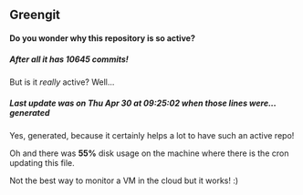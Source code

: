 ## Greengit

#### Do you wonder why this repository is so active?

##### After all it has 10645 commits!

But is it *really* active? Well...

##### Last update was on Thu Apr 30 at 09:25:02 when those lines were... generated

Yes, generated, because it certainly helps a lot to have such an active repo!

Oh and there was **55%** disk usage on the machine
where there is the cron updating this file.

Not the best way to monitor a VM in the cloud but it works! :)
